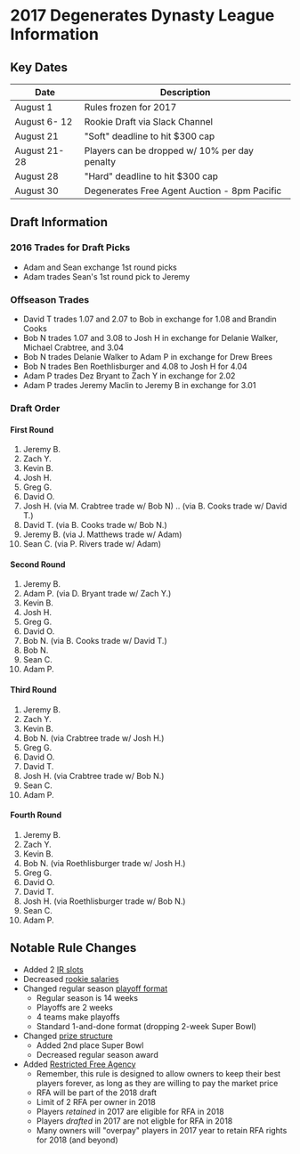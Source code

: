 # 2017 Degenerates Dynasty League Information 

## Key Dates

| Date         | Description |
|--------------|-------------|
| August 1     | Rules frozen for 2017 |
| August 6- 12 | Rookie Draft via Slack Channel |
| August 21    | "Soft" deadline to hit $300 cap |
| August 21-28 | Players can be dropped w/ 10% per day penalty |
| August 28    | "Hard" deadline to hit $300 cap |
| August 30    | Degenerates Free Agent Auction - 8pm Pacific |

## Draft Information

### 2016 Trades for Draft Picks
  - Adam and Sean exchange 1st round picks
  - Adam trades Sean's 1st round pick to Jeremy

### Offseason Trades
  - David T trades 1.07 and 2.07 to Bob in exchange for 1.08 and Brandin Cooks
  - Bob N trades 1.07 and 3.08 to Josh H in exchange for Delanie Walker, Michael Crabtree, and 3.04
  - Bob N trades Delanie Walker to Adam P in exchange for Drew Brees
  - Bob N trades Ben Roethlisburger and 4.08 to Josh H for 4.04
  - Adam P trades Dez Bryant to Zach Y in exchange for 2.02
  - Adam P trades Jeremy Maclin to Jeremy B in exchange for 3.01
  
### Draft Order

#### First Round
  1. Jeremy B.
  2. Zach Y.
  3. Kevin B.
  4. Josh H.
  5. Greg G.
  6. David O.
  7. Josh H. (via M. Crabtree trade w/ Bob N) .. (via B. Cooks trade w/ David T.)
  8. David T. (via B. Cooks trade w/ Bob N.)
  9. Jeremy B. (via J. Matthews trade w/ Adam)
  10. Sean C. (via P. Rivers trade w/ Adam)

#### Second Round
  1. Jeremy B.
  2. Adam P. (via D. Bryant trade w/ Zach Y.)
  3. Kevin B.
  4. Josh H.
  5. Greg G.
  6. David O.
  7. Bob N. (via B. Cooks trade w/ David T.)
  8. Bob N.
  9. Sean C.
  10. Adam P.

#### Third Round
  1. Jeremy B.
  2. Zach Y.
  3. Kevin B.
  4. Bob N. (via Crabtree trade w/ Josh H.)
  5. Greg G.
  6. David O.
  7. David T.
  8. Josh H. (via Crabtree trade w/ Bob N.)
  9. Sean C.
  10. Adam P.

#### Fourth Round
  1. Jeremy B.
  2. Zach Y.
  3. Kevin B.
  4. Bob N. (via Roethlisburger trade w/ Josh H.) 
  5. Greg G.
  6. David O.
  7. David T.
  8. Josh H. (via Roethlisburger trade w/ Bob N.)
  9. Sean C.
  10. Adam P.

## Notable Rule Changes
  - Added 2 [IR slots](#ir-slots)
  - Decreased [rookie salaries](#rookie-draft)
  - Changed regular season [playoff format](#playoffs)
    - Regular season is 14 weeks
    - Playoffs are 2 weeks
    - 4 teams make playoffs
    - Standard 1-and-done format (dropping 2-week Super Bowl)
  - Changed [prize structure](#prizes)
    - Added 2nd place Super Bowl
    - Decreased regular season award
  - Added [Restricted Free Agency](#restricted-free-agency)
    - Remember, this rule is designed to allow owners to keep their best players forever, as long as they are willing to pay the market price
    - RFA will be part of the 2018 draft
    - Limit of 2 RFA per owner in 2018
    - Players *retained* in 2017 are eligible for RFA in 2018
    - Players *drafted* in 2017 are not eligble for RFA in 2018
    - Many owners will "overpay" players in 2017 year to retain RFA rights for 2018 (and beyond)
    
